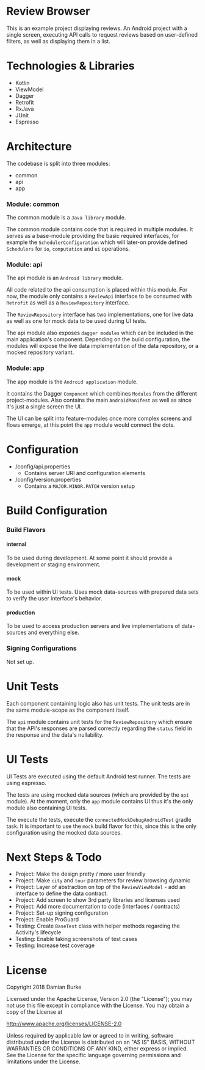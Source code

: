 # Review Browser

This is an example project displaying reviews. An Android project
with a single screen, executing API calls to request reviews based on
user-defined filters, as well as displaying them in a list.

# Technologies & Libraries

* Kotlin
* ViewModel
* Dagger
* Retrofit
* RxJava
* JUnit
* Espresso

# Architecture

The codebase is split into three modules:

* common
* api
* app

### Module: common

The common module is a `Java library` module.

The common module contains code that is required in multiple modules.
It serves as a base-module providing the basic required interfaces, for
example the `SchedulerConfiguration` which will later-on provide defined
`Schedulers` for `io`, `computation` and `ui` operations.

### Module: api

The api module is an `Android library` module.

All code related to the api consumption is placed within this module.
For now, the module only contains a `ReviewApi` interface to be
consumed with `Retrofit` as well as a `ReviewRepository` interface.

The `ReviewRepository` interface has two implementations, one for live
data as well as one for mock data to be used during UI tests.

The api module also exposes `dagger modules` which can be included in
the main application's component. Depending on the build configuration,
the modules will expose the live data implementation of the data
repository, or a mocked repository variant.

### Module: app

The app module is the `Android application` module.

It contains the Dagger `Component` which combines `Modules` from the
different project-modules. Also contains the main `AndroidManifest`
as well as since it's just a single screen the UI.

The UI can be split into feature-modules once more complex screens and
flows emerge, at this point the `app` module would connect the dots.

# Configuration

* /config/api.properties
  * Contains server URI and configuration elements
* /config/version.properties
  * Contains a `MAJOR.MINOR.PATCH` version setup

# Build Configuration

### Build Flavors

#### internal

To be used during development. At some point it should provide a
development or staging environment.

#### mock

To be used within UI tests. Uses mock data-sources with prepared
data sets to verify the user interface's behavior.

#### production

To be used to access production servers and live implementations of
data-sources and everything else.

### Signing Configurations

Not set up.

# Unit Tests

Each component containing logic also has unit tests. The unit tests
are in the same module-scope as the component itself.

The `api` module contains unit tests for the `ReviewRepository` which
ensure that the API's responses are parsed correctly regarding the
`status` field in the response and the data's nullability.

# UI Tests

UI Tests are executed using the default Android test runner. The tests
are using espresso.

The tests are using mocked data sources (which are provided by the `api`
module). At the moment, only the `app` module contains UI thus it's
the only module also containing UI tests.

The execute the tests, execute the `connectedMockDebugAndroidTest`
gradle task. It is important to use the `mock` build flavor
for this, since this is the only configuration using the mocked data
sources.

# Next Steps & Todo

* Project: Make the design pretty / more user friendly
* Project: Make `city` and `tour` parameters for review browsing
dynamic
* Project: Layer of abstraction on top of the `ReviewViewModel` -
add an interface to define the data contract.
* Project: Add screen to show 3rd party libraries and licenses used
* Project: Add more documentation to code (interfaces / contracts)
* Project: Set-up signing configuration
* Project: Enable ProGuard
* Testing: Create `BaseTest` class with helper methods regarding
the Activity's lifecycle
* Testing: Enable taking screenshots of test cases
* Testing: Increase test coverage

# License

   Copyright 2018 Damian Burke

   Licensed under the Apache License, Version 2.0 (the "License");
   you may not use this file except in compliance with the License.
   You may obtain a copy of the License at

   http://www.apache.org/licenses/LICENSE-2.0

   Unless required by applicable law or agreed to in writing, software
   distributed under the License is distributed on an "AS IS" BASIS,
   WITHOUT WARRANTIES OR CONDITIONS OF ANY KIND, either express or implied.
   See the License for the specific language governing permissions and
   limitations under the License.
